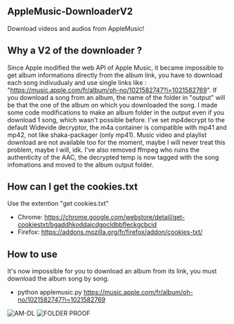 ## AppleMusic-DownloaderV2
Download videos and audios from AppleMusic!

## Why a V2 of the downloader ?

Since Apple modified the web API of Apple Music, it became impossible to get album informations directly from the album link, you have to download each song indivudualy and use single links like : "https://music.apple.com/fr/album/oh-no/1021582747?i=1021582769".
If you download a song from an album, the name of the folder in "output" will be that the one of the album on which you downloaded the song.
I made some code modifications to make an album folder in the output even if you download 1 song, which wasn't possible before.
I've set mp4decrypt to the default Widevide decryptor, the m4a container is compatible with mp41 and mp42, not like shaka-packager (only mp41).
Music video and playlist download are not available too for the moment, maybe I will never treat this problem, maybe I will, idk.
I've also removed ffmpeg who ruins the authenticity of the AAC, the decrypted temp is now tagged with the song infomations and moved to the album output folder.

## How can I get the cookies.txt

Use the extention "get cookies.txt"
- Chrome: https://chrome.google.com/webstore/detail/get-cookiestxt/bgaddhkoddajcdgocldbbfleckgcbcid
- Firefox: https://addons.mozilla.org/fr/firefox/addon/cookies-txt/

## How to use

It's now impossible for you to download an album from its link, you must download the album song by song.
* python applemusic.py https://music.apple.com/fr/album/oh-no/1021582747?i=1021582769

![AM-DL](https://user-images.githubusercontent.com/47661880/187037456-e188a4d1-a1c1-4fcf-aa7b-b241bda6f8e3.png)
![FOLDER PROOF](https://user-images.githubusercontent.com/47661880/187037508-5f3cafa2-f3af-4687-a0b9-24a5c47e7120.png)
